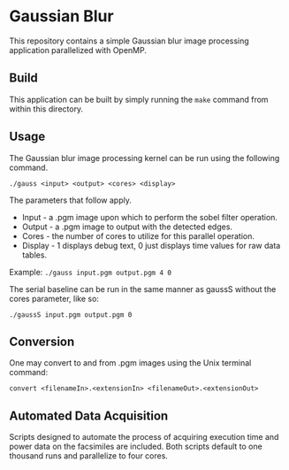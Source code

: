 
# Gaussian Blur

This repository contains a simple Gaussian blur image processing application parallelized with OpenMP.


## Build

This application can be built by simply running the ```make``` command from within this directory.


## Usage

The Gaussian blur image processing kernel can be run using the following command.

```./gauss <input> <output> <cores> <display>```

The parameters that follow apply.

+ Input   - a .pgm image upon which to perform the sobel filter operation.
+ Output  - a .pgm image to output with the detected edges.
+ Cores   - the number of cores to utilize for this parallel operation.
+ Display - 1 displays debug text, 0 just displays time values for raw data tables.

Example:  ```./gauss input.pgm output.pgm 4 0```

The serial baseline can be run in the same manner as gaussS without the cores parameter, like so:

```./gaussS input.pgm output.pgm 0```


## Conversion

One may convert to and from .pgm images using the Unix terminal command:

```convert <filenameIn>.<extensionIn> <filenameOut>.<extensionOut>```


## Automated Data Acquisition

Scripts designed to automate the process of acquiring execution time and power data on the facsimiles are included.  Both scripts default to one thousand runs and parallelize to four cores.
